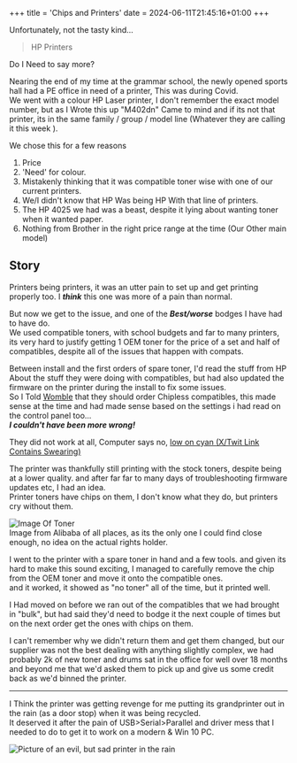 +++
title = 'Chips and Printers'
date = 2024-06-11T21:45:16+01:00
+++

Unfortunately, not the tasty kind...  

> HP Printers  

Do I Need to say more?  

Nearing the end of my time at the grammar school, the newly opened sports hall had a PE office in need of a printer, This was during Covid.  
We went with a colour HP Laser printer, I don't remember the exact model number, but as I Wrote this up "M402dn" Came to mind and if its not that printer, its in the same family / group / model line (Whatever they are calling it this week ).  

We chose this for a few reasons  

1) Price  
2) 'Need' for colour.  
3) Mistakenly thinking that it was compatible toner wise with one of our current printers.  
4) We/I didn't know that HP Was being HP With that line of printers.  
5) The HP 4025 we had was a beast, despite it lying about wanting toner when it wanted paper.  
6) Nothing from Brother in the right price range at the time (Our Other main model)

## Story

Printers being printers, it was an utter pain to set up and get printing properly too. I ***think*** this one was more of a pain than normal.  

But now we get to the issue, and one of the ***Best/worse*** bodges I have had to have do.  
We used compatible toners, with school budgets and far to many printers, its very hard to justify getting 1 OEM toner for the price of a set and half of compatibles, despite all of the issues that happen with compats.  

Between install and the first orders of spare toner, I'd read the stuff from HP About the stuff they were doing with compatibles, but had also updated the firmware on the printer during the install to fix some issues.  
So I Told [Womble](../../whoops/#wombel) that they should order Chipless compatibles, this made sense at the time and had made sense based on the settings i had read on the control panel too...  
***I couldn't have been more wrong!***  

They did not work at all, Computer says no, [low on cyan (X/Twit Link Contains Swearing)](https://x.com/System32Comics/status/1357378757972004865)  

The printer was thankfully still printing with the stock toners, despite being at a lower quality. and after far far to many days of troubleshooting firmware updates etc, I had an idea.  
Printer toners have chips on them, I don't know what they do, but printers cry without them.  

![Image Of Toner](../../Whoops/Content/toner.png)  
Image from Alibaba of all places, as its the only one I could find close enough, no idea on the actual rights holder.  

I went to the printer with a spare toner in hand and a few tools. and given its hard to make this sound exciting, I managed to carefully remove the  chip from the OEM toner and move it onto the compatible ones.  
and it worked, it showed as "no toner" all of the time, but it printed well.  

I Had moved on before we ran out of the compatibles that we had brought in "bulk", but had said they'd need to bodge it the next couple of times but on the next order get the ones with chips on them.  
  
I can't remember why we didn't return them and get them changed, but our supplier was not the best dealing with anything slightly complex, we had probably 2k of new toner and drums sat in the office for well over 18 months and beyond me that we'd asked them to pick up and give us some credit back as we'd binned the printer.  

---

I Think the printer was getting revenge for me putting its grandprinter out in the rain (as a door stop) when it was being recycled.  
It deserved it after the pain of USB>Serial>Parallel and driver mess that I needed to do to get it to work on a modern & Win 10 PC.  

![Picture of an evil, but sad printer in the rain](../../Whoops/Content/sadprinter.png)  
